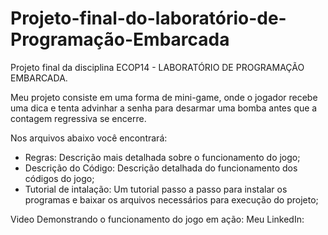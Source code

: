 # Projeto-final-do-laboratório-de-Programação-Embarcada
Projeto final da disciplina ECOP14 - LABORATÓRIO DE PROGRAMAÇÃO EMBARCADA.

  Meu projeto consiste em uma forma de mini-game, onde o jogador recebe uma dica e tenta advinhar a senha para desarmar uma bomba antes que a contagem regressiva se encerre.

  Nos arquivos abaixo você encontrará:
- Regras: Descrição mais detalhada sobre o funcionamento do jogo;
- Descrição do Código: Descrição detalhada do funcionamento dos códigos do jogo;
- Tutorial de intalação: Um tutorial passo a passo para instalar os programas e baixar os arquivos necessários para execução do projeto;

Video Demonstrando o funcionamento do jogo em ação: 
Meu LinkedIn: 
  
